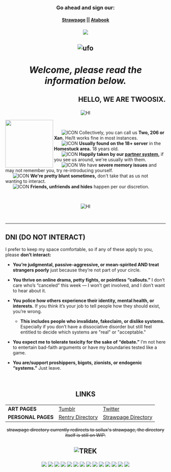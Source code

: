 
### <p align=center> Go ahead and sign our: </p>
#### <p align=center> [Strawpage](https://gatixan.straw.page) || [Atabook](https://gatixan.atabook.org)
### <p align=center>![](https://komarev.com/ghpvc/?username=Gatixan&color=1d16f2)</p>
*<p align=center>* ![ufo](https://file.garden/ZK4cpCacLGUL75Nl/ufobar.gif)
---
  # <p align=center>_Welcome, please read the information below._</p>

<h2>
  <p align="RIGHT">
    <b>HELLO, WE ARE TWOOSIX.</b>
  </p>
</h2>

*<p align=center>* ![HI](https://file.garden/ZK4cpCacLGUL75Nl/IMG_1398.gif)

<img src="https://file.garden/ZK4cpCacLGUL75Nl/robotdance.gif" width="150" align="left">
&nbsp;&nbsp;&nbsp;&nbsp;

&nbsp;&nbsp;&nbsp;&nbsp;&nbsp; ![ICON](https://file.garden/ZK4cpCacLGUL75Nl/Meat) Collectively, you can call us <b>Two, 206 or Xan.</b> He/It works fine in most instances.<br>
&nbsp;&nbsp;&nbsp;&nbsp;&nbsp; ![ICON](https://file.garden/ZK4cpCacLGUL75Nl/Meat) **Usually found on the 18+ server** in the **Homestuck area.** 18 years old.<br>
&nbsp;&nbsp;&nbsp;&nbsp;&nbsp; ![ICON](https://file.garden/ZK4cpCacLGUL75Nl/Meat)  **Happily taken by our [partner system](https://github.com/dirkuu),** if you see us around, we're usually with them.<br>
&nbsp;&nbsp;&nbsp;&nbsp;&nbsp; ![ICON](https://file.garden/ZK4cpCacLGUL75Nl/Meat) We have **severe memory issues** and may not remember you, try re-introducing yourself.<br>
&nbsp;&nbsp;&nbsp;&nbsp;&nbsp; ![ICON](https://file.garden/ZK4cpCacLGUL75Nl/Meat) **We're pretty blunt sometimes,** don't take that as us not wanting to interact.<br>
&nbsp;&nbsp;&nbsp;&nbsp;&nbsp; ![ICON](https://file.garden/ZK4cpCacLGUL75Nl/Meat) **Friends, unfriends and hides** happen per our discretion.<br>

&nbsp;&nbsp;&nbsp;&nbsp;
<br clear="all">

*<p align=center>* ![HI](https://file.garden/ZK4cpCacLGUL75Nl/IMG_1398.gif)

<br clear="all">

---

**DNI (DO NOT INTERACT)**
-------------------------------------------------------------------------------
I prefer to keep my space comfortable, so if any of these apply to you, please **don’t interact:**  

 - **You’re judgmental, passive-aggressive, or mean-spirited AND treat strangers poorly** just because they’re not part of your circle. 
  
- **You thrive on online drama, petty fights, or pointless “callouts.”** I don’t care who’s “canceled” this week — I won’t get involved, and I don’t want to hear about it.  

- **You police how others experience their identity, mental health, or interests.** If you think it’s your job to tell people how they should exist, you’re wrong.
  - **This includes people who invalidate, fakeclaim, or dislike systems.** Especially if you don’t have a dissociative disorder but still feel entitled to decide which systems are "real" or "acceptable."   

- **You expect me to tolerate toxicity for the sake of “debate.”** I’m not here to entertain bad-faith arguments or have my boundaries tested like a game.  

- **You are/support proshippers, bigots, zionists, or endogenic “systems.”** Just leave.

<br>

## <p align=center> LINKS </p>
<table align="center">
  <tr>
    <td><b>ART PAGES</b></td>
    <td><a href="https://tumblr.com/gatixan">Tumblr</a></td>
    <td><a href="https://twitter.com/gatixan">Twitter</a></td>
  </tr>
  <tr>
    <td><b>PERSONAL PAGES</b></td>
    <td><a href="https://rentry.co/twoosix">Rentry Directory</a></td>
    <td><a href="https://https://gatixan.straw.page">Strawpage Directory</a></td>
  </tr>
</table>

<p align=center><s>strawpage directory currently redirects to sollux's strawpage, the directory itself is still on WIP.</s></p>

*<p align=center>* ![TREK](https://file.garden/ZK4cpCacLGUL75Nl/trek.gif) </p>
---
*<p align=center>*![](https://file.garden/ZK4cpCacLGUL75Nl/z35.gif)
![](https://file.garden/ZK4cpCacLGUL75Nl/y39.gif)
![](https://file.garden/ZK4cpCacLGUL75Nl/x23.gif)
![](https://file.garden/ZK4cpCacLGUL75Nl/v1.gif)
![](https://file.garden/ZK4cpCacLGUL75Nl/l15.gif)
![](https://file.garden/ZK4cpCacLGUL75Nl/k27.gif)
![](https://file.garden/ZK4cpCacLGUL75Nl/a60.gif)
![](https://file.garden/ZK4cpCacLGUL75Nl/a45.jpg)
![](https://file.garden/ZK4cpCacLGUL75Nl/a83.gif)
![](https://file.garden/ZK4cpCacLGUL75Nl/a1.gif)
![](https://file.garden/ZK4cpCacLGUL75Nl/b45.gif)
![](https://file.garden/ZK4cpCacLGUL75Nl/d66.png)
![](https://file.garden/ZK4cpCacLGUL75Nl/Hal9000)
![](https://file.garden/ZK4cpCacLGUL75Nl/sourceofprogress.png)<br>
<br>


